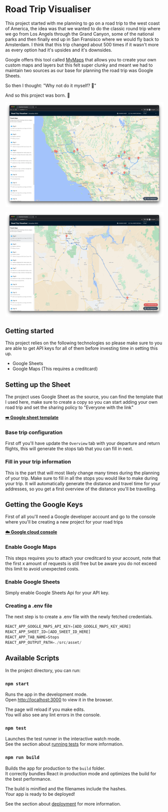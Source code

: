 # Road Trip Visualiser

This project started with me planning to go on a road trip to the west coast of America, the idea
was that we wanted to do the classic round trip where we go from Los Angels through the Grand
Canyon, some of the national parks and then finally end up in San Fransisco where we would fly back
to Amsterdam. I think that this trip changed about 500 times if it wasn't more as every option had
it's upsides and it's downsides.

Google offers this tool called [MyMaps](https://www.google.com/maps/d/u/0/?hl=nl) that allows you to
create your own custom maps and layers but this felt super clunky and meant we had to maintain two
sources as our base for planning the road trip was Google Sheets.

So then I thought: "Why not do it myself? 🤔"

And so this project was born. 💪

![Alt text](/screenshots/screenshot.webp?raw=true 'Main page of the visualizer')

![Alt text](/screenshots/screenshot-2.webp?raw=true 'Detail view of the visualizer')

## Getting started

This project relies on the following technologies so please make sure to you are able to get API
keys for all of them before investing time in setting this up.

- Google Sheets
- Google Maps (This requires a creditcard)

## Setting up the Sheet

The project uses Google Sheet as the source, you can find the template that I used here, make sure
to create a copy so you can start adding your own road trip and set the sharing policy to "Everyone
with the link"

**[➡️ Google sheet template](https://docs.google.com/spreadsheets/d/1vx0FWu5zmdzHatcLx4ZkxGPp4sdbuDkPIDovCp1lei8/edit?usp=sharing)**

### Base trip configuration

First off you'll have update the `Overview` tab with your departure and return flights, this will
generate the stops tab that you can fill in next.

### Fill in your trip information

This is the part that will most likely change many times during the planning of your trip. Make sure
to fill in all the stops you would like to make during your trip. It will automatically generate the
distance and travel time for your addresses, so you get a first overview of the distance you'll be
travelling.

## Getting the Google Keys

First of all you'll need a Google developer account and go to the console where you'll be creating a
new project for your road trips

**[☁️ Google cloud console](https://console.cloud.google.com/)**

### Enable Google Maps

This steps requires you to attach your creditcard to your account, note that the first x amount of
requests is still free but be aware you do not exceed this limit to avoid unexpected costs.

### Enable Google Sheets

Simply enable Google Sheets Api for your API key.

### Creating a .env file

The next step is to create a .env file with the newly fetched credentials.

```javascript
REACT_APP_GOOGLE_MAPS_API_KEY=[ADD_GOOGLE_MAPS_KEY_HERE]
REACT_APP_SHEET_ID=[ADD_SHEET_ID_HERE]
REACT_APP_TAB_NAME=Stops
REACT_APP_OUTPUT_PATH=./src/asset/
```

## Available Scripts

In the project directory, you can run:

### `npm start`

Runs the app in the development mode.\
Open [http://localhost:3000](http://localhost:3000) to view it in the browser.

The page will reload if you make edits.\
You will also see any lint errors in the console.

### `npm test`

Launches the test runner in the interactive watch mode.\
See the section about [running tests](https://facebook.github.io/create-react-app/docs/running-tests)
for more information.

### `npm run build`

Builds the app for production to the `build` folder.\
It correctly bundles React in production mode and optimizes the build for the best performance.

The build is minified and the filenames include the hashes.\
Your app is ready to be deployed!

See the section about [deployment](https://facebook.github.io/create-react-app/docs/deployment) for
more information.
